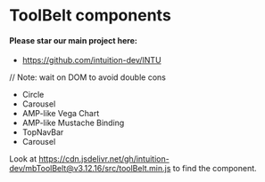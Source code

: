 
# ToolBelt components


#### Please star our main project here:
- https://github.com/intuition-dev/INTU


// Note: wait on DOM to avoid double cons

- Circle
- Carousel
- AMP-like Vega Chart 
- AMP-like Mustache Binding
- TopNavBar
- Carousel

Look at https://cdn.jsdelivr.net/gh/intuition-dev/mbToolBelt@v3.12.16/src/toolBelt.min.js to find the component.

